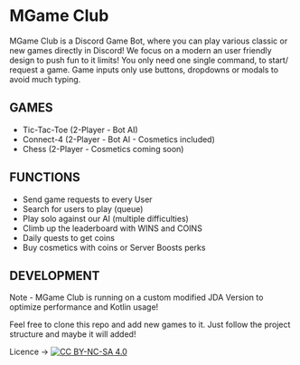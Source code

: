 # MGame Club

MGame Club is a Discord Game Bot, where you can play various classic or new games directly in Discord! We focus on a modern an user friendly design to push fun to it limits! You only need one single command, to start/ request a game. Game inputs only use buttons, dropdowns or modals to avoid much typing.


## GAMES

- Tic-Tac-Toe (2-Player - Bot AI)
- Connect-4 (2-Player - Bot AI - Cosmetics included)
- Chess (2-Player - Cosmetics coming soon)

## FUNCTIONS

- Send game requests to every User
- Search for users to play (queue)
- Play solo against our AI (multiple difficulties)
- Climb up the leaderboard with WINS and COINS
- Daily quests to get coins
- Buy cosmetics with coins or Server Boosts perks

## DEVELOPMENT

Note - MGame Club is running on a custom modified JDA Version to optimize performance and Kotlin usage!

Feel free to clone this repo and add new games to it.
Just follow the project structure and maybe it will added!

Licence -> [![CC BY-NC-SA 4.0][cc-by-nc-sa-shield]][cc-by-nc-sa]

[cc-by-nc-sa]: http://creativecommons.org/licenses/by-nc-sa/4.0/
[cc-by-nc-sa-shield]: https://img.shields.io/badge/License-CC%20BY--NC--SA%204.0-lightgrey.svg
